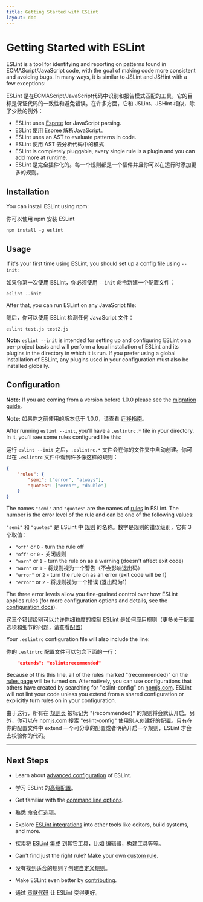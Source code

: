 ```yaml
---
title: Getting Started with ESLint
layout: doc
---
```

<!-- Note: No pull requests accepted for this file. See README.md in the root directory for details. -->

# Getting Started with ESLint

ESLint is a tool for identifying and reporting on patterns found in ECMAScript/JavaScript code, with the goal of making code more consistent and avoiding bugs. In many ways, it is similar to JSLint and JSHint with a few exceptions:

ESLint 是在ECMAScript/JavaScript代码中识别和报告模式匹配的工具，它的目标是保证代码的一致性和避免错误。在许多方面，它和 JSLint、JSHint 相似，除了少数的例外：

* ESLint uses [Espree](https://github.com/eslint/espree) for JavaScript parsing.
* ESLint 使用 [Espree](https://github.com/eslint/espree) 解析JavaScript。
* ESLint uses an AST to evaluate patterns in code.
* ESLint 使用 AST 去分析代码中的模式
* ESLint is completely pluggable, every single rule is a plugin and you can add more at runtime.
* ESLint 是完全插件化的。每一个规则都是一个插件并且你可以在运行时添加更多的规则。

## Installation

You can install ESLint using npm:

你可以使用 npm 安装 ESLint

    npm install -g eslint

## Usage

If it's your first time using ESLint, you should set up a config file using `--init`:

如果你第一次使用 ESLint，你必须使用 `--init` 命令新建一个配置文件：

    eslint --init

After that, you can run ESLint on any JavaScript file:

随后，你可以使用 ESLint 检测任何 JavaScript 文件：

    eslint test.js test2.js

**Note:** `eslint --init` is intended for setting up and configuring ESLint on a per-project basis and will perform a local installation of ESLint and its plugins in the directory in which it is run. If you prefer using a global installation of ESLint, any plugins used in your configuration must also be installed globally.

## Configuration

**Note:** If you are coming from a version before 1.0.0 please see the [migration guide](http://eslint.org/docs/user-guide/migrating-to-1.0.0).

**Note:** 如果你之前使用的版本低于 1.0.0，请查看 [迁移指南](http://eslint.org/docs/user-guide/migrating-to-1.0.0)。

After running `eslint --init`, you'll have a `.eslintrc.*` file in your directory. In it, you'll see some rules configured like this:

运行 `eslint --init` 之后，`.eslintrc.*` 文件会在你的文件夹中自动创建。你可以在 `.eslintrc` 文件中看到许多像这样的规则：


```json
{
    "rules": {
        "semi": ["error", "always"],
        "quotes": ["error", "double"]
    }
}
```

The names `"semi"` and `"quotes"` are the names of [rules](http://eslint.org/docs/rules) in ESLint. The number is the error level of the rule and can be one of the following values:

`"semi"` 和 `"quotes"` 是 ESLint 中 [规则](http://eslint.org/docs/rules) 的名称。数字是规则的错误级别，它有 3 个取值：

* `"off"` or `0` - turn the rule off
* `"off"` or `0` - 关闭规则
* `"warn"` or `1` - turn the rule on as a warning (doesn't affect exit code)
* `"warn"` or `1` - 将规则视为一个警告（不会影响退出码）
* `"error"` or `2` - turn the rule on as an error (exit code will be 1)
* `"error"` or `2` - 将规则视为一个错误 (退出码为1)

The three error levels allow you fine-grained control over how ESLint applies rules (for more configuration options and details, see the [configuration docs](http://eslint.org/docs/user-guide/configuring)).

这三个错误级别可以允许你细粒度的控制 ESLint 是如何应用规则（更多关于配置选项和细节的问题，请查看[配置](http://eslint.org/docs/user-guide/configuring)）

Your `.eslintrc` configuration file will also include the line:

你的 `.eslintrc` 配置文件可以包含下面的一行：

```json
    "extends": "eslint:recommended"
```

Because of this this line, all of the rules marked "(recommended)" on the [rules page](http://eslint.org/docs/rules) will be turned on.  Alternatively, you can use configurations that others have created by searching for "eslint-config" on [npmjs.com](https://www.npmjs.com/search?q=eslint-config).  ESLint will not lint your code unless you extend from a shared configuration or explicitly turn rules on in your configuration.

由于这行，所有在 [规则页](http://eslint.org/docs/rules) 被标记为 "(recommended)" 的规则将会默认开启。另外，你可以在 [npmjs.com](https://www.npmjs.com/search?q=eslint-config) 搜索 "eslint-config" 使用别人创建好的配置。只有在你的配置文件中 extend 一个可分享的配置或者明确开启一个规则，ESLint 才会去校验你的代码。

---

## Next Steps

* Learn about [advanced configuration](http://eslint.org/docs/user-guide/configuring) of ESLint.

* 学习 ESLint 的[高级配置](http://eslint.org/docs/user-guide/configuring)。

* Get familiar with the [command line options](/docs/user-guide/command-line-interface).

* 熟悉 [命令行选项](/docs/user-guide/command-line-interface)。

* Explore [ESLint integrations](http://eslint.org/docs/user-guide/integrations) into other tools like editors, build systems, and more.

* 探索将 [ESLint 集成](http://eslint.org/docs/user-guide/integrations) 到其它工具，比如 编辑器，构建工具等等。

* Can't find just the right rule?  Make your own [custom rule](http://eslint.org/docs/developer-guide/working-with-rules).

* 没有找到适合的规则？创建[自定义规则](http://eslint.org/docs/developer-guide/working-with-rules)。

* Make ESLint even better by [contributing](http://eslint.org/docs/developer-guide/contributing).

* 通过 [贡献代码](http://eslint.org/docs/developer-guide/contributing) 让 ESLint 变得更好。
